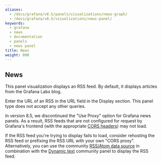 ```yaml
---
aliases:
  - /docs/grafana/v8.5/panels/visualizations/news-graph/
  - /docs/grafana/v8.5/visualizations/news-panel/
keywords:
  - grafana
  - news
  - documentation
  - panels
  - news panel
title: News
weight: 800
---
```


## News

This panel visualization displays an RSS feed. By default, it displays articles from the Grafana Labs blog.

Enter the URL of an RSS in the URL field in the Display section. This panel type does not accept any other queries.

In version 8.5, we discontinued the "Use Proxy" option for Grafana news panels. As a result, RSS feeds that are not configured for request by Grafana's frontend (with the appropriate [CORS headers](https://developer.mozilla.org/en-US/docs/Web/HTTP/CORS)) may not load.

If the RSS feed you're trying to display fails to load, consider rehosting the RSS feed or prefixing the RSS URL with your own "CORS proxy". Alternatively, you can use the community [RSS/Atom data source](https://grafana.com/grafana/plugins/volkovlabs-rss-datasource/) in combination with the [Dynamic text](https://grafana.com/grafana/plugins/marcusolsson-dynamictext-panel/) community panel to display the RSS feed.
